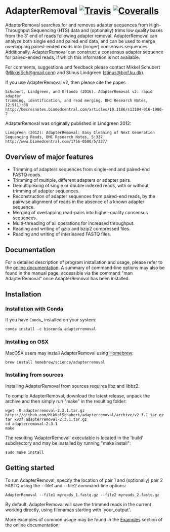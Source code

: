 # AdapterRemoval [![Travis](https://img.shields.io/travis/MikkelSchubert/adapterremoval/master.svg)](https://travis-ci.org/MikkelSchubert/adapterremoval) [![Coveralls](https://img.shields.io/coveralls/MikkelSchubert/adapterremoval.svg)](https://coveralls.io/github/MikkelSchubert/adapterremoval)

AdapterRemoval searches for and removes adapter sequences from High-Throughput
Sequencing (HTS) data and (optionally) trims low quality bases from the 3' end
of reads following adapter removal. AdapterRemoval can analyze both single end
and paired end data, and can be used to merge overlapping paired-ended reads
into (longer) consensus sequences. Additionally, AdapterRemoval can construct a
consensus adapter sequence for paired-ended reads, if which this information is
not available.

For comments, suggestions  and feedback please contact Mikkel Schubert
(MikkelSch@gmail.com) and Stinus Lindgreen (stinus@binf.ku.dk).

If you use AdapterRemoval v2, then please cite the paper:

    Schubert, Lindgreen, and Orlando (2016). AdapterRemoval v2: rapid adapter
    trimming, identification, and read merging. BMC Research Notes, 12;9(1):88
    http://bmcresnotes.biomedcentral.com/articles/10.1186/s13104-016-1900-2

AdapterRemoval was originally published in Lindgreen 2012:

    Lindgreen (2012): AdapterRemoval: Easy Cleaning of Next Generation
    Sequencing Reads, BMC Research Notes, 5:337
    http://www.biomedcentral.com/1756-0500/5/337/


## Overview of major features

 - Trimming of adapters sequences from single-end and paired-end FASTQ reads.
 - Trimming of multiple, different adapters or adapter pairs.
 - Demultiplexing of single or double indexed reads, with or without trimming
   of adapter sequences.
 - Reconstruction of adapter sequences from paired-end reads, by the pairwise
   alignment of reads in the absence of a known adapter sequence.
 - Merging of overlapping read-pairs into higher-quality consensus sequences.
 - Multi-threading of all operations for increased throughput.
 - Reading and writing of gzip and bzip2 compressed files.
 - Reading and writing of interleaved FASTQ files.


## Documentation

For a detailed description of program installation and usage, please refer to
the [online documentation](https://adapterremoval.readthedocs.io/). A summary
of command-line options may also be found in the manual page, accessible via
the command "man AdapterRemoval" once AdapterRemoval has been installed.


## Installation

### Installation with Conda

If you have `Conda`_ installed on your system:

    conda install -c bioconda adapterremoval


### Installing on OSX

MacOSX users may install AdapterRemoval using [Homebrew](https://brew.sh/):

    brew install homebrew/science/adapterremoval


### Installing from sources

Installing AdapterRemoval from sources requires libz and libbz2.

To compile AdapterRemoval, download the latest release, unpack the archive and
then simply run "make" in the resulting folder:

    wget -O adapterremoval-2.3.1.tar.gz https://github.com/MikkelSchubert/adapterremoval/archive/v2.3.1.tar.gz
    tar xvzf adapterremoval-2.3.1.tar.gz
    cd adapterremoval-2.3.1
    make

The resulting 'AdapterRemoval' executable is located in the 'build'
subdirectory and may be installed by running "make install":

    sudo make install


## Getting started

To run AdapterRemoval, specify the location of pair 1 and (optionally) pair 2
FASTQ using the --file1 and --file2 command-line options:

    AdapterRemoval --file1 myreads_1.fastq.gz --file2 myreads_2.fastq.gz

By default, AdapterRemoval will save the trimmed reads in the current working
directly, using filenames starting with 'your_output'. 


More examples of common usage may be found in the
[Examples](https://adapterremoval.readthedocs.io/en/latest/examples.html)
section of the online documentation:

